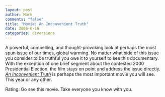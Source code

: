 ```yaml
--- 
layout: post
author: Mark
comments: "false"
title: "Movie: An Inconvenient Truth"
date: 2006-6-16
categories: diversions
---
```

A powerful, compelling, and thought-provoking look at perhaps the most spun issue of our times, global warming. No matter what side of this issue you consider to be truthful you owe it to yourself to see this documentary. With the exception of one brief segment about the contested 2000 Presidential Election, the film stays on point and address the issue directly. <i><a href="http://imdb.com/title/tt0497116/" title="An Inconvenient Truth">An Inconvenient Truth</a></i> is perhaps the most important movie you will see. This year or any other.

Rating: Go see this movie. Take everyone you know with you.
